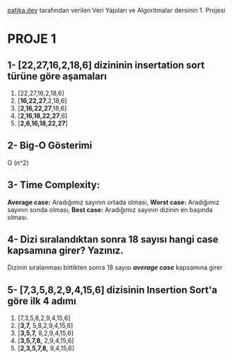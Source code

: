 [patika.dev](https://patika.dev) tarafından verilen Veri Yapıları ve Algoritmalar dersinin 1. Projesi

# PROJE 1

## 1- [22,27,16,2,18,6] dizininin insertation sort türüne göre aşamaları
1.	[22,27,16,2,18,6]
2.	[**16,22,27**,2,18,6]
3.	[**2,16,22,27**,18,6]
4.	[**2,16,18,22,27**,6]
5.  [**2,6,16,18,22,27**] 

## 2- Big-O Gösterimi
O (n^2)
## 3- Time Complexity: 
**Average case:** Aradığımız sayının ortada olması, **Worst case:** Aradığımız sayının sonda olması, **Best case:** Aradığımız sayının dizinin en başında olması.
## 4- Dizi sıralandıktan sonra 18 sayısı hangi case kapsamına girer? Yazınız.
Dizinin sıralanması bittikten sonra 18 sayısı ***average case*** kapsamına girer

## 5- [7,3,5,8,2,9,4,15,6] dizisinin Insertion Sort'a göre ilk 4 adımı
1.	[7,3,5,8,2,9,4,15,6]
2.	[**3,7,** 5,8,2,9,4,15,6]
3.  [**3,5,7,** 8,2,9,4,15,6]
4.  [**3,5,7,8,** 2,9,4,15,6]
5.  [**2,3,5,7,8,** 9,4,15,6]

